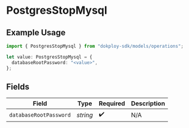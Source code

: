 # PostgresStopMysql

## Example Usage

```typescript
import { PostgresStopMysql } from "dokploy-sdk/models/operations";

let value: PostgresStopMysql = {
  databaseRootPassword: "<value>",
};
```

## Fields

| Field                  | Type                   | Required               | Description            |
| ---------------------- | ---------------------- | ---------------------- | ---------------------- |
| `databaseRootPassword` | *string*               | :heavy_check_mark:     | N/A                    |